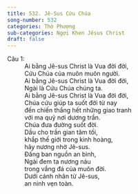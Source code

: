 ```yaml
---
title: 532. Jê-Sus Cứu Chúa
song-number: 532
categories: Thờ Phượng
sub-categories: Ngợi Khen Jêsus Christ
draft: false
---
```

<dl><dt>Câu 1:</dt><dd data-verse="1">Ai bằng Jê-sus Christ là Vua đời đời, <br/>Cứu Chúa của muôn muôn người. <br/>Ai bằng Jê-sus Christ là Vua đời đời, <br/>Ngài là Cứu Chúa chúng ta. <br/>Ai bằng Jê-sus Christ là Vua đời đời, <br/>Chúa cứu giúp ta suốt đời từ nay <br/>đến chiến thắng hết những giao tranh <br/>với ma quỷ nơi dương trần. <br/>Chúa đưa đường suốt đời. <br/>Dầu cho trần gian tăm tối, <br/>khắp thế giới trong kinh hoàng, <br/>hãy nương nhờ Jê-sus. <br/>Đấng ban nguồn an bình, <br/>Ngài đem ta nương náu <br/>trong vầng đá của muôn đời. <br/>Dưới cánh nhân từ Jê-sus, <br/>an ninh vẹn toàn. </dd></dl>